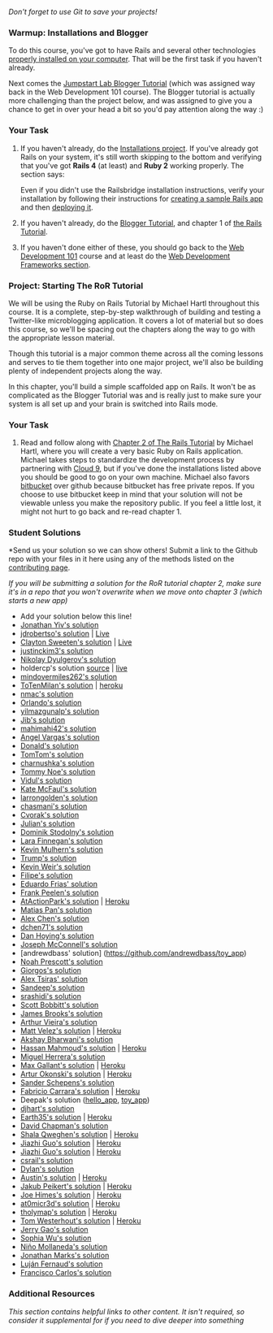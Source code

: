 *Don't forget to use Git to save your projects!*

### Warmup: Installations and Blogger

To do this course, you've got to have Rails and several other technologies [properly installed on your computer](/courses/web-development-101/installations).  That will be the first task if you haven't already.

Next comes the [Jumpstart Lab Blogger Tutorial](http://tutorials.jumpstartlab.com/projects/blogger.html) (which was assigned way back in the Web Development 101 course).  The Blogger tutorial is actually more challenging than the project below, and was assigned to give you a chance to get in over your head a bit so you'd pay attention along the way :)

### Your Task

1. If you haven't already, do the [Installations project](http://www.theodinproject.com/web-development-101/installations).  If you've already got Rails on your system, it's still worth skipping to the bottom and verifying that you've got **Rails 4** (at least) and **Ruby 2** working properly.  The section says:

    Even if you didn't use the Railsbridge installation instructions, verify your installation by following their instructions for [creating a sample Rails app](http://installfest.railsbridge.org/installfest/create_a_rails_app) and then [deploying it](http://installfest.railsbridge.org/installfest/deploy_a_rails_app).

2. If you haven't already, do the [Blogger Tutorial](http://tutorials.jumpstartlab.com/projects/blogger.html), and chapter 1 of [the Rails Tutorial](https://www.railstutorial.org/book/beginning).
3. If you haven't done either of these, you should go back to the [Web Development 101](/courses/web-development-101) course and at least do the [Web Development Frameworks section](/courses/web-development-101/#section-web-development-frameworks).

### Project: Starting The RoR Tutorial

We will be using the Ruby on Rails Tutorial by Michael Hartl throughout this course.  It is a complete, step-by-step walkthrough of building and testing a Twitter-like microblogging application.  It covers a lot of material but so does this course, so we'll be spacing out the chapters along the way to go with the appropriate lesson material.

Though this tutorial is a major common theme across all the coming lessons and serves to tie them together into one major project, we'll also be building plenty of independent projects along the way.

In this chapter, you'll build a simple scaffolded app on Rails.  It won't be as complicated as the Blogger Tutorial was and is really just to make sure your system is all set up and your brain is switched into Rails mode.

### Your Task

1. Read and follow along with [Chapter 2 of The Rails Tutorial](https://www.railstutorial.org/book/toy_app) by Michael Hartl, where you will create a very basic Ruby on Rails application. Michael takes steps to standardize the development process by partnering with [Cloud 9](https://c9.io), but if you've done the installations listed above you should be good to go on your own machine. Michael also favors [bitbucket](https://bitbucket.org/) over github because bitbucket has free private repos. If you choose to use bitbucket keep in mind that your solution will not be viewable unless you make the repository public.  If you feel a little lost, it might not hurt to go back and re-read chapter 1.

### Student Solutions

*Send us your solution so we can show others! Submit a link to the Github repo with your files in it here using any of the methods listed on the [contributing page](http://github.com/TheOdinProject/curriculum/blob/master/contributing.md).

*If you will be submitting a solution for the RoR tutorial chapter 2, make sure it's in a repo that you won't overwrite when we move onto chapter 3 (which starts a new app)*

* Add your solution below this line!
* [Jonathan Yiv's solution](https://github.com/JonathanYiv/toy_app)
* [jdrobertso's solution](https://github.com/jdrobertso/toy_app) | [Live](https://dry-ravine-83827.herokuapp.com/)
* [Clayton Sweeten's solution](https://github.com/cjsweeten101/toy_app) | [Live](https://pure-temple-81247.herokuapp.com/)
* [justinckim3's solution](https://github.com/justinckim3/toy_app)
* [Nikolay Dyulgerov's solution](https://github.com/NicolayD/toy_app)
* holdercp's solution [source](https://github.com/holdercp/toy-app-hartl) | [live](https://pacific-oasis-91346.herokuapp.com/users/1)
* [mindovermiles262's solution](https://github.com/mindovermiles262/toy_app)
* [ToTenMilan's solution](https://github.com/ToTenMilan/the_odin_project/tree/master/rails/toy_app) | [heroku](https://guarded-forest-30130.herokuapp.com/)
* [nmac's solution](https://github.com/nmacawile/toy_app)
* [Orlando's solution](https://github.com/orlandodan14/Ruby-on-Rails/tree/master/Toy_app)
* [yilmazgunalp's solution](https://limitless-waters-75566.herokuapp.com/)
* [Jib's solution](https://github.com/NuclearMachine/odin_rails)
* [mahimahi42's solution](https://github.com/mahimahi42/firstrailsproject)
* [Angel Vargas's solution](https://github.com/arioth/demo_app)
* [Donald's solution](https://github.com/donaldali/demo_app)
* [TomTom's solution](https://github.com/tim5046/projectOdin/tree/master/Rails/IntroductionToRails/demo_app)
* [charnushka's solution](https://bitbucket.org/charleszardo/demo_app)
* [Tommy Noe's solution](https://github.com/thomasjnoe/demo_rails_app)
* [Vidul's solution](https://github.com/viparthasarathy/toy-app)
* [Kate McFaul's solution](https://github.com/craftykate/odin-project/tree/master/Chapter_04-Advanced_Rails/sample_rails_app)
* [larrongolden's solution](https://github.com/larrongolden/toy-app)
* [chasmani's solution](https://github.com/chasmani/toy_app)
* [Cvorak's solution](https://github.com/cvorak/Rails_toy_app)
* [Julian's solution](https://github.com/JulsFelic/toy_app)
* [Dominik Stodolny's solution](https://github.com/dstodolny/toy_app)
* [Lara Finnegan's solution](https://github.com/lcf0285/toy_app)
* [Kevin Mulhern's solution](https://github.com/KevinMulhern/toy_app)
* [Trump's solution](https://github.com/trump812/toy_app)
* [Kevin Weir's solution](https://github.com/IDCrisis2/the_odin_project/tree/master/Starting%20the%20RoR%20Tutorial/toy_app)
* [Filipe's solution](https://github.com/panceri/demo-app)
* [Eduardo Frias' solution](https://github.com/feek1g/theodinproject/tree/master/RubyOnRails/toy_app)
* [Frank Peelen's solution](https://github.com/FrankPeelen/rails_tutorial_chapter_2)
* [AtActionPark's solution](https://github.com/AtActionPark/toy_app) | [Heroku](https://fathomless-everglades-4313.herokuapp.com/)
* [Matias Pan's solution](https://github.com/kriox26/odin_toy_app)
* [Alex Chen's solution](https://github.com/Chenzilla/toy_app)
* [dchen71's solution](https://github.com/dchen71/the_odin_project/tree/master/Rails/toy_app)
* [Dan Hoying's solution](https://github.com/danhoying/toy_app)
* [Joseph McConnell's solution](https://github.com/JJMcConnell/TheOdinProject/tree/master/RailsTutorialCh2/toy_app)
* [andrewdbass' solution] (https://github.com/andrewdbass/toy_app)
* [Noah Prescott's solution](https://github.com/npresco/top/tree/master/rails_tutorial/toy_app)
* [Giorgos's solution](https://github.com/vinPopulaire/toy_app)
* [Alex Tsiras' solution](https://github.com/arialblack14/toy_app)
* [Sandeep's solution](https://github.com/sand33pn/toy_app)
* [srashidi's solution](https://github.com/srashidi/Rails_Tutorial)
* [Scott Bobbitt's solution](https://github.com/sco-bo/toy)
* [James Brooks's solution](https://github.com/jhbrooks/toy_app)
* [Arthur Vieira's solution](https://github.com/arthur-vieira/toy_app)
* [Matt Velez's solution](https://github.com/Timecrash/toy_app) | [Heroku](https://pacific-shore-90734.herokuapp.com/)
* [Akshay Bharwani's solution](https://github.com/akshaybharwani/toy_app)
* [Hassan Mahmoud's solution](https://github.com/HassanTC/toy-app) | [Heroku](https://odin-toy-app.herokuapp.com/)
* [Miguel Herrera's solution](https://github.com/migueloherrera/toy_app)
* [Max Gallant's solution](https://github.com/mcgalcode/toy_app) | [Heroku](https://still-sea-98097.herokuapp.com//)
* [Artur Okonski's solution](https://github.com/cloudtemplar/hello_app) | [Heroku](https://infinite-everglades-78397.herokuapp.com/)
* [Sander Schepens's solution](https://github.com/schepens83/theodinproject.com/tree/master/rails/project2--ch1-2-the-rails-tutorial)
* [Fabricio Carrara's solution](https://bitbucket.org/fcarrara/toy_app/src) | [Heroku](https://mighty-coast-3724.herokuapp.com)
* Deepak's solution ([hello_app](https://github.com/Deepak5050/hello_app.git), [toy_app](https://github.com/Deepak5050/toy_app3.git))
* [djhart's solution](https://github.com/djhart/toy_app)
* [Earth35's solution](https://github.com/Earth35/toy_app) | [Heroku](http://safe-lowlands-63069.herokuapp.com)
* [David Chapman's solution](https://github.com/davidchappy/hartl_toy_app) 
* [Shala Qweghen's solution](https://github.com/ShalaQweghen/toy_app) | [Heroku](https://young-forest-57908.herokuapp.com/)
* [Jiazhi Guo's solution](https://github.com/jerrykuo7727/toy_app) | [Heroku](https://toy-app-by-jiazhi.herokuapp.com/)
* [Jiazhi Guo's solution](https://github.com/dckwong/toy_app) | [Heroku](https://fast-sands-99168.herokuapp.com/)
* [csrail's solution](https://github.com/csrail/toy_app)
* [Dylan's solution](https://github.com/resputin/the_odin_project/tree/master/Rails/toy_app)
* [Austin's solution](https://github.com/CouchofTomato/toy_app) | [Heroku](https://couch-toy-app.herokuapp.com/)
* [Jakub Peikert's solution](https://github.com/JPeikert/odin_project/tree/master/rails/warmup/toy_app) | [Heroku](https://jpeikert-toy-app.herokuapp.com/)
* [Joe Himes's solution](https://github.com/deedle42/toy_app) | [Heroku](https://peaceful-fortress-41063.herokuapp.com/)
* [at0micr3d's solution](https://github.com/at0micr3d/toy_app) | [Heroku](https://powerful-retreat-66686.herokuapp.com/)
* [tholymap's solution](https://bitbucket.org/tholymap/toy_app) | [Heroku](https://mighty-plains-35715.herokuapp.com/)
* [Tom Westerhout's solution](https://github.com/Westw00d/toy_app) | [Heroku](https://secret-basin-23722.herokuapp.com/)
* [Jerry Gao's solution](https://github.com/blackwright/hartl_rails/tree/master/toy_app)
* [Sophia Wu's solution](https://github.com/SophiaLWu/toy-app)
* [Niño Mollaneda's solution](https://github.com/ninoM/toy_app)
* [Jonathan Marks's solution](https://github.com/johnjmarks4/toy_app)
* [Luján Fernaud's solution](https://github.com/lujanfernaud/rails-toy-app)
* [Francisco Carlos's solution](https://github.com/fcarlosdev/the_odin_project/tree/master/rails_project/toy_app)

### Additional Resources

*This section contains helpful links to other content. It isn't required, so consider it supplemental for if you need to dive deeper into something*
